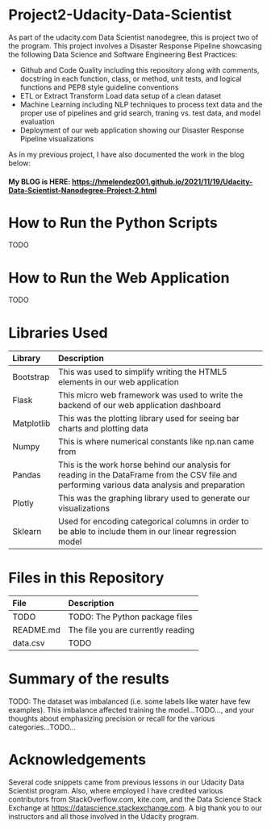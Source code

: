 # Project2-Udacity-Data-Scientist
As part of the udacity.com Data Scientist nanodegree, this is project two of the program. This project involves a Disaster Response Pipeline showcasing the following Data Science and Software Engineering Best Practices:

* Github and Code Quality including this repository along with comments, docstring in each function, class, or method, unit tests, and logical functions and PEP8 style guideline conventions
* ETL or Extract Transform Load data setup of a clean dataset
* Machine Learning including NLP techniques to process text data and the proper use of pipelines and grid search, traning vs. test data, and model evaluation
* Deployment of our web application showing our Disaster Response Pipeline visualizations

As in my previous project, I have also documented the work in the blog below:

#### My BLOG is HERE: https://hmelendez001.github.io/2021/11/19/Udacity-Data-Scientist-Nanodegree-Project-2.html

# How to Run the Python Scripts
TODO

# How to Run the Web Application
TODO

# Libraries Used
| Library | Description |
| :--- | :--- |
| Bootstrap |This was used to simplify writing the HTML5 elements in our web application |
| Flask |This micro web framework was used to write the backend of our web application dashboard |
| Matplotlib |This was the plotting library used for seeing bar charts and plotting data |
| Numpy |This is where numerical constants like np.nan came from|
| Pandas |This is the work horse behind our analysis for reading in the DataFrame from the CSV file and performing various data analysis and preparation |
| Plotly |This was the graphing library used to generate our visualizations |
| Sklearn |Used for encoding categorical columns in order to be able to include them in our linear regression model |

# Files in this Repository
| File | Description |
| :--- | :--- |
| TODO | TODO: The Python package files |
| README.md | The file you are currently reading |
| data.csv | TODO |

# Summary of the results
TODO: The dataset was imbalanced (i.e. some labels like water have few examples). This imbalance affected training the model...TODO..., and your thoughts about emphasizing precision or recall for the various categories...TODO...

# Acknowledgements
Several code snippets came from previous lessons in our Udacity Data Scientist program. Also, where employed I have credited various contributors from StackOverflow.com, kite.com, and the Data Science Stack Exchange at https://datascience.stackexchange.com. A big thank you to our instructors and all those involved in the Udacity program.
